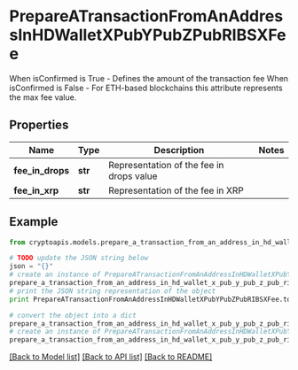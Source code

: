 # PrepareATransactionFromAnAddressInHDWalletXPubYPubZPubRIBSXFee

When isConfirmed is True - Defines the amount of the transaction fee When isConfirmed is False - For ETH-based blockchains this attribute represents the max fee value.

## Properties
Name | Type | Description | Notes
------------ | ------------- | ------------- | -------------
**fee_in_drops** | **str** | Representation of the fee in drops value | 
**fee_in_xrp** | **str** | Representation of the fee in XRP | 

## Example

```python
from cryptoapis.models.prepare_a_transaction_from_an_address_in_hd_wallet_x_pub_y_pub_z_pub_ribsx_fee import PrepareATransactionFromAnAddressInHDWalletXPubYPubZPubRIBSXFee

# TODO update the JSON string below
json = "{}"
# create an instance of PrepareATransactionFromAnAddressInHDWalletXPubYPubZPubRIBSXFee from a JSON string
prepare_a_transaction_from_an_address_in_hd_wallet_x_pub_y_pub_z_pub_ribsx_fee_instance = PrepareATransactionFromAnAddressInHDWalletXPubYPubZPubRIBSXFee.from_json(json)
# print the JSON string representation of the object
print PrepareATransactionFromAnAddressInHDWalletXPubYPubZPubRIBSXFee.to_json()

# convert the object into a dict
prepare_a_transaction_from_an_address_in_hd_wallet_x_pub_y_pub_z_pub_ribsx_fee_dict = prepare_a_transaction_from_an_address_in_hd_wallet_x_pub_y_pub_z_pub_ribsx_fee_instance.to_dict()
# create an instance of PrepareATransactionFromAnAddressInHDWalletXPubYPubZPubRIBSXFee from a dict
prepare_a_transaction_from_an_address_in_hd_wallet_x_pub_y_pub_z_pub_ribsx_fee_form_dict = prepare_a_transaction_from_an_address_in_hd_wallet_x_pub_y_pub_z_pub_ribsx_fee.from_dict(prepare_a_transaction_from_an_address_in_hd_wallet_x_pub_y_pub_z_pub_ribsx_fee_dict)
```
[[Back to Model list]](../README.md#documentation-for-models) [[Back to API list]](../README.md#documentation-for-api-endpoints) [[Back to README]](../README.md)



